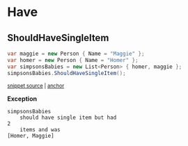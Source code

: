 # Have

## ShouldHaveSingleItem

<!-- snippet: EnumerableShouldHaveSingleItemExamples.ShouldHaveSingleItem.codeSample.approved.cs -->
<a id='aa895b2d'></a>
```cs
var maggie = new Person { Name = "Maggie" };
var homer = new Person { Name = "Homer" };
var simpsonsBabies = new List<Person> { homer, maggie };
simpsonsBabies.ShouldHaveSingleItem();
```
<sup><a href='/src/DocumentationExamples/CodeExamples/EnumerableShouldHaveSingleItemExamples.ShouldHaveSingleItem.codeSample.approved.cs#L1-L4' title='Snippet source file'>snippet source</a> | <a href='#aa895b2d' title='Start of snippet'>anchor</a></sup>
<!-- endSnippet -->

**Exception**

<!-- include: EnumerableShouldHaveSingleItemExamples.ShouldHaveSingleItem.exceptionText.approved.txt -->
```
simpsonsBabies
    should have single item but had
2
    items and was
[Homer, Maggie]
```
<!-- endInclude -->
